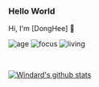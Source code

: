 ### Hello World
Hi, I'm [DongHee] 👋

![age](https://img.shields.io/badge/age-24-blue)
![focus](https://img.shields.io/badge/focus-backend-brightgreen)
![living](https://img.shields.io/badge/living-shanghai-3c9)

<br />

[![Windard's github stats](https://github-readme-stats.vercel.app/api?username=windard&show_icons=true)](https://github.com/windard)
